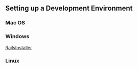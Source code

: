 ## Setting up a Development Environment

### Mac OS

### Windows
[RailsInstaller](http://railsinstaller.org/)

### Linux
